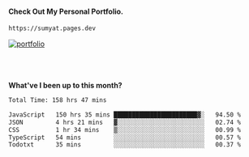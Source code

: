 #### Check Out My Personal Portfolio.
````bash
https://sumyat.pages.dev
````

<a href='https://sumyat.pages.dev/'>
    <img src='https://user-images.githubusercontent.com/108873224/211860821-15c31441-8db7-4fb7-8537-28a0c11e9408.png' alt='portfolio' align='center' />
</a>


<br />
<br />


<br />
<br />

**What've I been up to this month?**

<!--START_SECTION:waka-->

```txt
Total Time: 158 hrs 47 mins

JavaScript   150 hrs 35 mins ███████████████████████▓░   94.50 %
JSON         4 hrs 21 mins   ▓░░░░░░░░░░░░░░░░░░░░░░░░   02.74 %
CSS          1 hr 34 mins    ▒░░░░░░░░░░░░░░░░░░░░░░░░   00.99 %
TypeScript   54 mins         ░░░░░░░░░░░░░░░░░░░░░░░░░   00.57 %
Todotxt      35 mins         ░░░░░░░░░░░░░░░░░░░░░░░░░   00.37 %
```

<!--END_SECTION:waka-->




